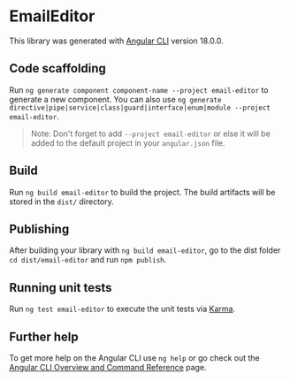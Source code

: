 # EmailEditor

This library was generated with [Angular CLI](https://github.com/angular/angular-cli) version 18.0.0.

## Code scaffolding

Run `ng generate component component-name --project email-editor` to generate a new component. You can also use `ng generate directive|pipe|service|class|guard|interface|enum|module --project email-editor`.
> Note: Don't forget to add `--project email-editor` or else it will be added to the default project in your `angular.json` file. 

## Build

Run `ng build email-editor` to build the project. The build artifacts will be stored in the `dist/` directory.

## Publishing

After building your library with `ng build email-editor`, go to the dist folder `cd dist/email-editor` and run `npm publish`.

## Running unit tests

Run `ng test email-editor` to execute the unit tests via [Karma](https://karma-runner.github.io).

## Further help

To get more help on the Angular CLI use `ng help` or go check out the [Angular CLI Overview and Command Reference](https://angular.dev/tools/cli) page.
